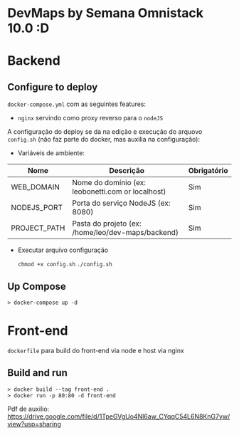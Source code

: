 # DevMaps by Semana Omnistack 10.0 :D

# Backend

## Configure to deploy

`docker-compose.yml` com as seguintes features:

- `nginx` servindo como proxy reverso para o `nodeJS`

A configuração do deploy se da na edição e execução do arquovo `config.sh` (não faz parte do docker, mas auxilia na configuração):

- Variáveis de ambiente:

| Nome | Descrição | Obrigatório
| ------------- | ------------- | ------------- |
| WEB_DOMAIN  | Nome do domínio (ex: leobonetti.com or localhost)                                | Sim |
| NODEJS_PORT  | Porta do serviço NodeJS (ex: 8080)                          | Sim |
| PROJECT_PATH  | Pasta do projeto (ex: /home/leo/dev-maps/backend)                      | Sim |

- Executar arquivo configuração

  `chmod +x config.sh`
  `./config.sh`


## Up Compose
```
> docker-compose up -d
```

# Front-end

`dockerfile` para build do front-end via node e host via nginx

## Build and run
```
> docker build --tag front-end .
> docker run -p 80:80 -d front-end
```

Pdf de auxilio: https://drive.google.com/file/d/1TpeGVgUo4Nl6aw_CYqqC54L6N8KnG7yw/view?usp=sharing
